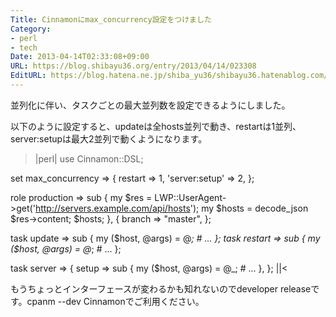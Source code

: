 ```yaml
---
Title: Cinnamonにmax_concurrency設定をつけました
Category:
- perl
- tech
Date: 2013-04-14T02:33:08+09:00
URL: https://blog.shibayu36.org/entry/2013/04/14/023308
EditURL: https://blog.hatena.ne.jp/shiba_yu36/shibayu36.hatenablog.com/atom/entry/6435988827677148317
---
```


並列化に伴い、タスクごとの最大並列数を設定できるようにしました。

以下のように設定すると、updateは全hosts並列で動き、restartは1並列、server:setupは最大2並列で動くようになります。

>|perl|
use Cinnamon::DSL;

set max_concurrency => {
    restart        => 1,
    'server:setup' => 2,
};

role production  => sub {
    my $res   = LWP::UserAgent->get('http://servers.example.com/api/hosts');
    my $hosts = decode_json $res->content;
       $hosts;
}, {
    branch    => "master",
};

task update => sub {
    my ($host, @args) = @_;
    # ...
};
task restart => sub {
    my ($host, @args) = @_;
    # ...
};

task server => {
    setup => sub {
        my ($host, @args) = @_;
        # ...
    },
};
||<

もうちょっとインターフェースが変わるかも知れないのでdeveloper releaseです。cpanm --dev Cinnamonでご利用ください。
